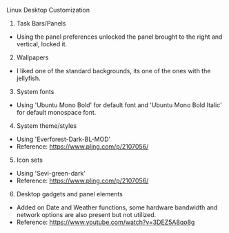 Linux Desktop Customization

1. Task Bars/Panels
- Using the panel preferences unlocked the panel brought to the right and vertical, locked it.

2. Wallpapers
- I liked one of the standard backgrounds, its one of the ones with the jellyfish.

3. System fonts
- Using 'Ubuntu Mono Bold' for default font and 'Ubuntu Mono Bold Italic' for default monospace font.

4. System theme/styles
- Using 'Everforest-Dark-BL-MOD'
- Reference: https://www.pling.com/p/2107056/

5. Icon sets
- Using 'Sevi-green-dark'
- Reference: https://www.pling.com/p/2107056/

6. Desktop gadgets and panel elements
- Added on Date and Weather functions, some hardware bandwidth and network options are also present but not utilized.
- Reference: https://www.youtube.com/watch?v=3DEZ5A8qo8g
